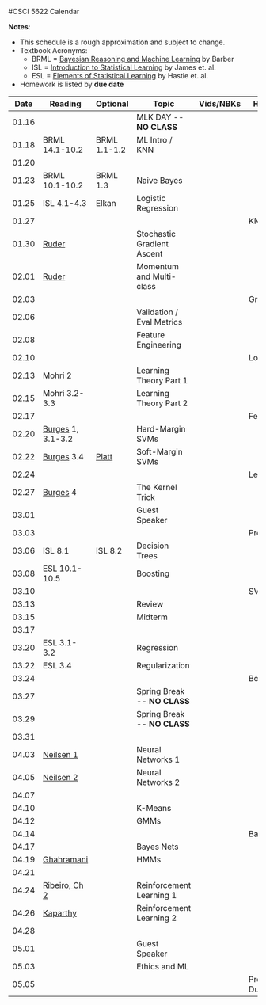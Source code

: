 #CSCI 5622 Calendar

**Notes**:
- This schedule is a rough approximation and subject to change.
- Textbook Acronyms: 
	- BRML = [Bayesian Reasoning and Machine Learning](http://web4.cs.ucl.ac.uk/staff/D.Barber/pmwiki/pmwiki.php?n=Brml.Online) by Barber 
	- ISL = [Introduction to Statistical Learning](http://www-bcf.usc.edu/~gareth/ISL/) by James et. al. 
	- ESL = [Elements of Statistical Learning](https://statweb.stanford.edu/~tibs/ElemStatLearn/) by Hastie et. al. 
- Homework is listed by **due date**
<!--- - All in-class notebooks will be posted [here](https://github.com/chrisketelsen/csci5622notebooks) -->

| Date 		   | Reading         |  Optional   |                Topic             	 | Vids/NBKs| Hmwk  	| 
|:------------:| ----------------| ------------|-------------------------------------|----------|-----------|
| 01.16        | 		         | 			   | MLK DAY -- **NO CLASS**			 |			|			| 
| 01.18        | BRML 14.1-10.2	 | BRML 1.1-1.2| ML Intro / KNN						 |			|			| 
| 01.20        |  				 |             | 									 |			|			| 
| 01.23        | BRML 10.1-10.2  | BRML 1.3    | Naive Bayes 						 |			|			| 
| 01.25        | ISL 4.1-4.3     | Elkan       | Logistic Regression			     |			|			| 
| 01.27        | 		         | 			   | 									 |			| KNN		| 
| 01.30        | [Ruder](http://sebastianruder.com/optimizing-gradient-descent/)																				 | 			   | Stochastic Gradient Ascent 		 |			|			| 
| 02.01        | [Ruder](http://sebastianruder.com/optimizing-gradient-descent/)			 																	 | 			   | Momentum and Multi-class <!---(ECC in cl)-->|			|			| 
| 02.03        | 		         | 			   |  									 |			| Groups	| 
| 02.06        | 				 | 			   | Validation / Eval Metrics 			 |          |			| 
| 02.08        | 				 | 			   | Feature Engineering 				 |	 		|			| 
| 02.10        | 		         | 			   |  									 |			| LogReg	| 
| 02.13        | Mohri 2         | 			   | Learning Theory Part 1			     |          |			| 
| 02.15        | Mohri 3.2-3.3   | 			   | Learning Theory Part 2				 |	 		|			| 
| 02.17        | 		         | 			   |  									 |			| FeatEngr	| 
| 02.20        | [Burges](http://research.microsoft.com/en-us/um/people/cburges/papers/svmtutorial.pdf) 1, 3.1-3.2 												 |	     	   | Hard-Margin SVMs 					 |	    	|			| 
| 02.22        | [Burges](http://research.microsoft.com/en-us/um/people/cburges/papers/svmtutorial.pdf) 3.4 													 | [Platt](https://www.microsoft.com/en-us/research/wp-content/uploads/2016/02/smo-book.pdf)												   | Soft-Margin SVMs    				 | 			|			| 
| 02.24        | 		         | 			   |  									 |			| Learn  	| 
| 02.27        | [Burges](http://research.microsoft.com/en-us/um/people/cburges/papers/svmtutorial.pdf) 4 														 | 			   | The Kernel Trick 					 |	 		|			| 
| 03.01        | 				 | 			   | Guest Speaker 						 |	 		|			| 
| 03.03        | 		         | 			   |  									 |			| Proposal	| 
| 03.06        | ISL 8.1   		 | ISL 8.2	   | Decision Trees						 |	        | 			| 
| 03.08        | ESL 10.1-10.5	 | 			   | Boosting 							 |	        |			| 
| 03.10        | 		         | 			   | 									 |			| SVM       | 
| 03.13        | 			     | 			   | Review								 |			|			| 
| 03.15        | 			     | 			   | Midterm							 |			|			| 
| 03.17        | 		         | 			   | 									 |			| 			| 
| 03.20        | ESL 3.1-3.2	 | 			   | Regression 			      		 |			|			| 
| 03.22        | ESL 3.4		 |             | Regularization						 |          |			| 
| 03.24        | 		         | 			   | 									 |			| Boosting	| 
| 03.27        | 			     | 			   | Spring Break -- **NO CLASS**		 |			|			| 
| 03.29        | 			     | 			   | Spring Break -- **NO CLASS**		 |			|			| 
| 03.31        | 			     | 			   | 									 |			|			| 
| 04.03        | [Neilsen 1](http://neuralnetworksanddeeplearning.com/chap1.html) 																				 | 			   | Neural Networks 1					 |			|			| 
| 04.05        | [Neilsen 2](http://neuralnetworksanddeeplearning.com/chap2.html) 																				 | 			   | Neural Networks 2					 |			|			| 
| 04.07        | 				 | 			   | 									 |			| 			| 
| 04.10        | 				 |  		   | K-Means							 |			|			| 
| 04.12        | 				 | 			   | GMMs								 |			|			| 
| 04.14        | 				 | 			   | 									 |			| Baseline	| 
| 04.17        | 				 | 			   | Bayes Nets 						 |			|			| 
| 04.19        | [Ghahramani](http://mlg.eng.cam.ac.uk/zoubin/papers/ijprai.pdf) 																				 | 			   | HMMs								 |			|			| 
| 04.21        | 				 | 			   | 									 |			|			| 
| 04.24        | [Ribeiro, Ch 2](http://neuro.bstu.by/ai/To-dom/My_research/Papers-2.0/RL-tutorial/rlearn2.pdf)  												 | 			   | Reinforcement Learning 1			 |			|			| 
| 04.26        | [Kaparthy](http://karpathy.github.io/2016/05/31/rl/)																							 | 			   | Reinforcement Learning 2			 |			|			| 
| 04.28        | 				 | 			   | 									 |			|			| 
| 05.01        | 				 | 			   | Guest Speaker 						 |			|			| 
| 05.03        | 				 | 			   | Ethics and ML 						 |			|			| 
| 05.05        | 				 | 			   | 									 |			| Project Due | 


